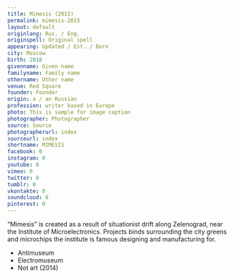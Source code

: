 ```yaml
---
title: Mimesis (2015)
permalink: mimesis-2015
layout: default
originlang: Rus. / Eng.
originspell: Original spell
appearing: Updated / Est. / Born
city: Moscow
birth: 2018
givenname: Given name
familyname: Family name
othername: Other name
venue: Red Square
founder: Founder
origin: a / an Russian
profession: writer based in Europe
photo: This is sample for image caption
photographer: Photographer
source: Source
photographerurl: index
sourceurl: index
shortname: MIMESIS
facebook: 0
instagram: 0
youtube: 0
vimeo: 0
twitter: 0
tumblr: 0
vkontakte: 0
soundcloud: 0
pinterest: 0
---
```


“Mimesis” is created as a result of situationist drift along Zelenograd, near the Institute of Microelectronics. Projects binds surrounding the city greens and microchips the institute is famous designing and manufacturing for.


+ Antimuseum
+ Electromuseum
+ Not art (2014)
